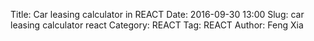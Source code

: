 Title: Car leasing calculator in REACT
Date: 2016-09-30 13:00
Slug: car leasing calculator react
Category: REACT
Tag: REACT
Author: Feng Xia

<div id="sth"></div>

<script type="text/babel">

var Summary = React.createClass({
    render: function(){
        var divStyle = {
            backgroundColor: '#337ab7',
            padding: '0em 1em 1em 1em',
            color: '#efefef',
            marginBottom:'1em'
        };

        var summaryNodes = this.props.data.map(function(summary) {
          return (
            <SummaryList label={summary.label} value={summary.value} />
          );
        });

        return (
            <div className="row" style={divStyle}>
                <h4 className="page-header">Summary</h4>
                {summaryNodes}
           </div>
        );
    }
});

var SummaryList = React.createClass({
    render: function(){
        return (
            <div className="row">
                <div className="col-xs-6">
                    {this.props.label}
                </div>
                <div className="col-xs-6">
                    $ {this.props.value}
                </div>
            </div>
        );
    }
});

var FormInput = React.createClass({
    handleChange: function(event) {
        var text = event.target.value;
        this.props.onChange(this.props.id, text);
    },
    render: function(){
        var inputStyle = {
            float: 'left'
        };
        var dollar = this.props.unit =='$'?
            <div className="input-group-addon">
                $
            </div> : '';
        var negativeHighlight = this.props.value > 0 ? '': "myhighlight";
        var pcnt = (this.props.unit=='%' || this.props.unit=='month') ?
            <div className="input-group-addon">
                {this.props.unit}
            </div> : '';

        return (
            <div className="row form-group">
                <span className="col-xs-6 col-form-label text-right">
                    {this.props.label}
                </span>
                <div className="col-xs-5 input-group" style={inputStyle}>
                    {dollar}
                    <input type="number" className="form-control {negativeHighlight}"
                        value={this.props.value}
                        onChange={this.handleChange}
                    />
                    {pcnt}
                </div>
            </div>
        );
    }
});

var FormHeader = React.createClass({
    render: function(){
        return (
            <div className="row my-resume-header">
                <div className="col-md-11">
                    <h4>{this.props.title}</h4>
                </div>
                <div  className="text-right col-md-1" data-toggle="tooltip" title="Click to expand and collapse">
                    <br />
                    <i className="fa fa-angle-double-down"></i>
                </div>
            </div>
        );
    }
});

var FormBox = React.createClass({
    render: function(){

        var formFields = this.props.data.fields.map(function(field) {
            var props = {
                id: field.name,
                onChange: this.props.onChange,
                value: field.value,
                label: field.label,
                type: field.unit
            };
            return <FormInput {...props} />
        }, this);

        return (
            <div>
                <FormHeader title={this.props.data.title} />
                <AssumptionBox fields={this.props.data.assumptions} />
                <div className="my-multicol-2">
                { formFields }
                </div>
            </div>
        );
    }
});

var AssumptionBox = React.createClass({
    render: function(){
        if (typeof this.props.fields == 'undefined'){
            return null;
        }
        // Render when there is assumptions

        var fields = this.props.fields.map(function(field){
            var dollar = field.unit =='$'?field.unit:'';
            var negativeHighlight = field.value > 0 ? '': "myhighlight";
            var pcnt = (field.unit=='%' || field.unit=='month') ?field.unit: '';

            return (
                <tr><td>
                    {dollar}
                    {field.label}
                </td><td>
                    <span className={negativeHighlight}>
                        {field.value}{pcnt}
                    </span>
                </td></tr>
            );
        });

        return (
            <div type="button" className="dropdown btn btn-link myhighlight" style={{"marginBottom":"1em"}}>
                <span className="dropdown-toggle" id={this.props.id} data-toggle="dropdown" aria-haspopup="true" aria-expanded="true">
                    <i className="fa fa-flag"></i>
                    Assumptions
                    <span className="caret"></span>
                </span>
                <ul className="dropdown-menu" aria-labelledby={this.props.id} style={{'padding':'10px 20px'}}>
                    <table className="table table-striped table-hover table-responsive">
                        <tbody>
                            <tr>
                                <th>Item</th>
                                <th>Value</th>
                            </tr>
                            {fields}
                        </tbody>
                    </table>
                </ul>
            </div>
        );
    }
});

var CarLeasingCalculatorBox = React.createClass({
    getInitialState: function() {
        var tmp = {
            'example msrp': {
                label: 'Example MSRP',
                value: 18881
            },
            'example lease': {
                label: 'Example lease price',
                value: 13270
            },
            'msrp': {
                label: 'MSRP',
                value: 25375
            },
            'invoice': {
                label: 'Invoice',
                value: 24440
            },
            'purchase': {
                label: 'Purchase',
                value: 23000
            },
            'lease': {
                label: 'Lease price',
                value: 21287
            },
            'sales tax': {
                label: 'Sales tax',
                value: 6,
                unit: '%'
            },
            'msd mf discount': {
                label: 'MSD MF Discount',
                value: 0.00007,
                unit: ''
            },
            'max msd allowed': {
                label: 'Max MSD allowed',
                value: 7,
                unit: ''
            },
            'msd selected': {
                label: 'MSD selected',
                value: 0,
                unit: ''
            },
            'apr': {
                label: 'APR',
                value: 4,
                unit: '%'
            },
            term: {
                label: 'Term',
                value: 36,
                unit: 'month'
            },
            'downpayment': {
                label: 'Downpayment',
                value: 2000
            },
            'rebate': {
                label: 'Rebates',
                value: 0
            },
            'credits': {
                label: 'Credits',
                value: 0
            },
            'monthly tax': {
                label: 'Monthly tax',
                value: 3,
                unit: '%'
            },
            'registration fee': {
                label: 'Registration fee',
                value: 40
            },
            'plate fee': {
                label: 'Plate fee',
                value: 28
            },
            'documentation fee': {
                label: 'Documentation fee',
                value: 550
            },
            'acquisition fee': {
                label: 'Acquisition fee',
                value: 995
            },
            'security deposit': {
                label: 'Security deposit',
                value: 0
            },
            'security refund rate': {
                label: 'Security refund rate',
                value: 20,
                unit: '%'
            },
            'disposition fee': {
                label: 'Disposition fee',
                value: 350
            },
            'wear charge': {
                label: 'Wear charge',
                value: 0
            }
        }; // end of initial state
        return tmp;
    },
    handleFieldChange: function(fieldId, value) {
        var newState = this.state[fieldId];
        newState.value = value;
        this.setState(newState);
    },
    getSubsetState: function(pickList){
        var tmpList = [];
        for (var i=0; i<pickList.length; i++){
            var tmp = this.state[pickList[i]];
            tmp.name = pickList[i];

            if (typeof tmp.value  == 'undefined'){
                tmp.value = 0;
            }
            if (typeof tmp.unit == 'undefined'){
                tmp.unit = '$';
            }
            tmpList.push(tmp);
        }
        return tmpList;
    },
    computeDiscount: function(field1, field2){
        var val1 = this.state[field1].value;
        var val2 = this.state[field2].value;
        var discount = (val2-val1)/val2*100;
        return discount.toFixed(2);
    },
    render: function(){
        var summaryList = this.getSubsetState([
            'example msrp',
            'example lease'
        ]);

        var exampleLeaseForm = {
            title: 'Official leasing sample',
            fields: this.getSubsetState(['example msrp', 'example lease'])
        };
        var dealTermForm = {
            title: 'Deal terms',
            fields: this.getSubsetState(['msrp', 'invoice', 'lease','apr','term','monthly tax','sales tax']),
            assumptions: [{
                label: "Invoice discount by MSRP",
                value: this.computeDiscount('invoice','msrp'),
                unit: '%'
            },{
                label: "Lease discount by MSRP",
                value: this.computeDiscount('lease','msrp'),
                unit: '%'
            },{
                label: "Lease discount by invoice",
                value: this.computeDiscount('lease','invoice'),
                unit: '%'
            }]
        };
        return (
            <div>
                <Summary data={summaryList} />
                <FormBox data={exampleLeaseForm} onChange={this.handleFieldChange} />
                <FormBox data={dealTermForm} onChange={this.handleFieldChange} />
            </div>
        );
    }
});

ReactDOM.render(
  <CarLeasingCalculatorBox />,
  document.getElementById('sth')
);

</script>
